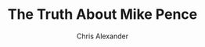 ---
layout: episode
title: "The Truth About Mike Pence"
slug: "5"
explicit: false
author: "Chris Alexander"
summary: "Learning about Mike Pence's journey to the Vice-Presidency yields some leadership tips"
description: "I hadn't picked this book for its leadership knowledge potential, but it turns out there might be something we can learn about values from Mike Pence."
has_image: false
duration: "1:50"
length: 3707977
book:
    title: "The Shadow President: The Truth About Mike Pence"
    author: "D'Antonio, Eisner"
    link: "http://g.chris-alexander.co.uk?id=1274X516320&xs=1&url=https%3A%2F%2Fwww.amazon.co.uk%2FShadow-President-Truth-About-Pence-ebook%2Fdp%2FB07DHLFQQ4%2Fref%3Dsr_1_1%3Fcrid%3D1ABXJQIER5EG5%26dchild%3D1%26keywords%3Dthe%2Btruth%2Babout%2Bmike%2Bpence%26qid%3D1593970120%26sprefix%3Dthe%2Btruth%2Babout%2Bmike%252Caps%252C148%26sr%3D8-1"
---